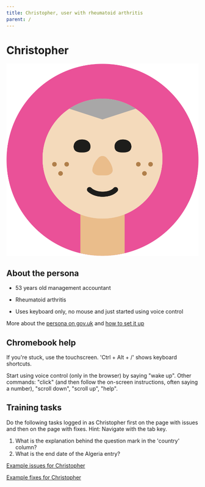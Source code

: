 ```yaml
---
title: Christopher, user with rheumatoid arthritis
parent: /
---
```


# Christopher

<div><img src="../images/persona-avatars/christopher.png" class="profile" alt="" /></div>


## About the persona

* 53 years old management accountant

* Rheumatoid arthritis

* Uses keyboard only, no mouse and just started using voice control

More about the [persona on gov.uk](https://www.gov.uk/government/publications/understanding-disabilities-and-impairments-user-profiles/christopher-user-with-rheumatoid-arthritis) and [how to set it up](../setup.html#christopher)


## Chromebook help

If you're stuck, use the touchscreen. 'Ctrl + Alt + /' shows keyboard shortcuts.

Start using voice control (only in the browser) by saying "wake up". Other commands: "click" (and then follow the on-screen instructions, often saying a number), "scroll down", "scroll up", "help".


## Training tasks

Do the following tasks logged in as Christopher first on the page with issues and then on the page with fixes. Hint: Navigate with the tab key.

1. What is the explanation behind the question mark in the 'country' column?
2. What is the end date of the Algeria entry?

[Example issues for Christopher](bad.html)

[Example fixes for Christopher](good.html)
